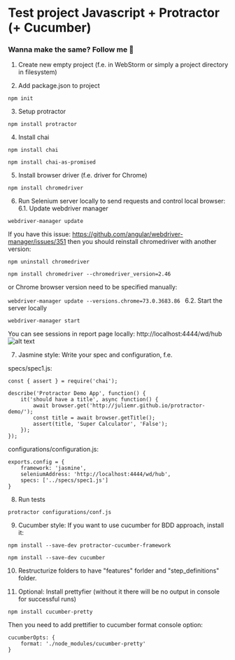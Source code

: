 # Test project Javascript + Protractor (+ Cucumber)

### Wanna make the same? Follow me :memo:

1. Create new empty project (f.e. in WebStorm or simply a project directory in filesystem)

2. Add package.json to project

`npm init`

3. Setup protractor 

`npm install protractor`

4. Install chai 

`npm install chai `

`npm install chai-as-promised `

5. Install browser driver (f.e. driver for Chrome) 

`npm install chromedriver `

6. Run Selenium server locally to send requests and control local browser: 
6.1. Update webdriver manager

`webdriver-manager update `

If you have this issue: https://github.com/angular/webdriver-manager/issues/351 then you should reinstall chromedriver with another version: 
```
npm uninstall chromedriver 

npm install chromedriver --chromedriver_version=2.46
```

 or Chrome browser version need to be specified manually:  

`webdriver-manager update --versions.chrome=73.0.3683.86 `
6.2. Start the server locally

`webdriver-manager start `

You can see sessions in report page locally: 
http://localhost:4444/wd/hub 
![alt text](https://i.stack.imgur.com/TdUmf.png)


7. Jasmine style: Write your spec and configuration, f.e. 

specs/spec1.js: 
```
const { assert } = require('chai'); 
 
describe('Protractor Demo App', function() { 
    it('should have a title', async function() { 
        await browser.get('http://juliemr.github.io/protractor-demo/'); 
        const title = await browser.getTitle(); 
        assert(title, 'Super Calculator', 'False'); 
    }); 
}); 
```

configurations/configuration.js: 
```
exports.config = { 
    framework: 'jasmine', 
    seleniumAddress: 'http://localhost:4444/wd/hub', 
    specs: ['../specs/spec1.js'] 
} 
```

8. Run tests 

`protractor configurations/conf.js `

9. Cucumber style: If you want to use cucumber for BDD approach, install it: 
```
npm install --save-dev protractor-cucumber-framework 

npm install --save-dev cucumber 
```

10. Restructurize folders to have "features" forlder and "step_definitions" folder. 

11. Optional: Install prettyfier (without it there will be no output in console for successful runs) 

`npm install cucumber-pretty `

Then you need to add prettifier to cucumber format console option: 

```
cucumberOpts: { 
    format: './node_modules/cucumber-pretty' 
} 
```
